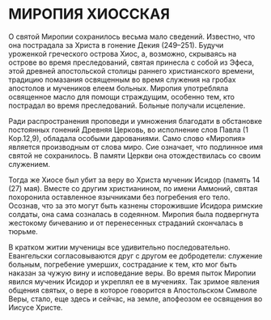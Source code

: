 # МИРОПИЯ ХИОССКАЯ

О святой Миропии сохранилось весьма мало сведений. Известно, что она пострадала за Христа в гонение Декия (249–251). Будучи уроженкой греческого острова Хиос, а, возможно, скрываясь на острове во время преследований, святая принесла с собой из Эфеса, этой древней апостольской столицы раннего христианского времени, традицию помазания освященным во время служения на гробах апостолов и мучеников елеем больных. Миропия употребляла освященное масло для помощи страждущим, особенно тем, кто пострадал во время преследований. Больные получали исцеление.

Ради распространения проповеди и умножения благодати в обстановке постоянных гонений Древняя Церковь, во исполнение слов Павла (1 Кор.12,9), обладала особыми дарованиями. Само слово «Миропия» является производным от слова миро. Сие означает, что подлинное имя святой не сохранилось. В памяти Церкви она отождествилась со своим служением.

Тогда же Хиосе был убит за веру во Христа мученик Исидор (память 14 (27) мая). Вместе со другим христианином, по имени Аммоний, святая похоронила оставленное язычниками без погребения его тело. Осознав, что за это могут быть казнены сторожившие Исидора римские солдаты, она сама созналась в содеянном. Миропия была подвергнута жестокому бичеванию и от перенесенных страданий скончалась в тюрьме.

В кратком житии мученицы все удивительно последовательно. Евангельски согласовываются друг с другом ее добродетели: служение больным, погребение умерших, сострадание к тем, кто мог быть наказан за чужую вину и исповедание веры. Во время пыток Миропии явился мученик Исидор и укреплял ее в мучениях. Так зримое явления общения святых, о вере в которое говорится в Апостольском Символе Веры, стало, еще здесь и сейчас, на земле, апофеозом ее освящения во Иисусе Христе.
